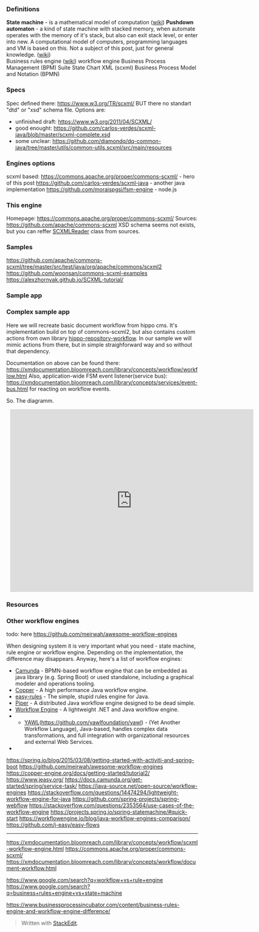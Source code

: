 ### Definitions
**State machine** -  is a mathematical model of computation ([wiki](https://en.wikipedia.org/wiki/Finite-state_machine))
**Pushdown automaton** - a kind of state machine with stacked memory, when automate operates with the memory of it's stack, but also can exit stack level, or enter into new. A computational model of computers, programming languages and VM is based on this. Not a subject of this post, just for general knowledge. ([wiki](https://en.wikipedia.org/wiki/Pushdown_automaton))  
Business rules engine ([wiki](https://en.wikipedia.org/wiki/Business_rules_engine))
workflow engine
Business Process Management (BPM) Suite
State Chart XML (scxml)
Business Process Model and Notation (BPMN)

### Specs
Spec defined there: https://www.w3.org/TR/scxml/
BUT there no standart "dtd" or "xsd" schema file.
Options are:
 - unfinished draft: https://www.w3.org/2011/04/SCXML/
 - good enought: https://github.com/carlos-verdes/scxml-java/blob/master/scxml-complete.xsd
 - some unclear: https://github.com/diamondq/dq-common-java/tree/master/utils/common-utils.scxml/src/main/resources

### Engines options
scxml based:
https://commons.apache.org/proper/commons-scxml/ - hero of this post
https://github.com/carlos-verdes/scxml-java - another java implementation
https://github.com/moraispgsi/fsm-engine - node.js


### This engine
Homepage: https://commons.apache.org/proper/commons-scxml/
Sources: https://github.com/apache/commons-scxml
XSD schema seems not exists, but you can reffer [SCXMLReader](https://github.com/apache/commons-scxml/blob/master/src/main/java/org/apache/commons/scxml2/io/SCXMLReader.java) class from sources.

### Samples
https://github.com/apache/commons-scxml/tree/master/src/test/java/org/apache/commons/scxml2
https://github.com/woonsan/commons-scxml-examples
https://alexzhornyak.github.io/SCXML-tutorial/

### Sample app

### Complex sample app
Here we will recreate basic document workflow from hippo cms. It's implementation build on top of  commons-scxml2, but also contains custom actions from own library [hippo-repository-workflow](https://maven.onehippo.com/maven2/org/onehippo/cms7/hippo-repository-workflow/15.1.0/). In our sample we will mimic actions from there, but in simple straighforward way and so without that dependency.

Documentation on above can be found there:
https://xmdocumentation.bloomreach.com/library/concepts/workflow/workflow.html
Also, application-wide FSM event listener(service bus): https://xmdocumentation.bloomreach.com/library/concepts/services/event-bus.html for reacting on workflow events.

So. The diagramm.
<div style="width: 640px; height: 480px; margin: 10px; position: relative;"><iframe allowfullscreen frameborder="0" style="width:640px; height:480px" src="https://lucid.app/documents/embedded/a599b825-f33e-42f8-8ad6-a393f9d6227e" id="BtGS6rOs8mYj"></iframe></div>



### Resources

### Other workflow engines
todo: here https://github.com/meirwah/awesome-workflow-engines

When designing system it is very important what you need - state machine, rule engine or workflow engine. Depending on the implementation, the difference may disappears.
Anyway, here's a list of workflow engines: 
 - [Camunda](https://github.com/camunda/camunda-bpm-platform)  - BPMN-based workflow engine that can be embedded as java library (e.g. Spring Boot) or used standalone, including a graphical modeler and operations tooling.
 - [Copper](https://github.com/copper-engine/copper-engine)  - A high performance Java workflow engine.
 - [easy-rules](https://github.com/j-easy/easy-rules) - The simple, stupid rules engine for Java.
 - [Piper](https://github.com/okayrunner/piper)  - A distributed Java workflow engine designed to be dead simple.
 - [Workflow Engine](https://workflowengine.io/)  - A lightweight .NET and Java workflow engine.
 - -   [YAWL](https://yawlfoundation.github.io/index.html)(https://github.com/yawlfoundation/yawl)  - (Yet Another Workflow Language), Java-based, handles complex data transformations, and full integration with organizational resources and external Web Services.
 - 

https://spring.io/blog/2015/03/08/getting-started-with-activiti-and-spring-boot
https://github.com/meirwah/awesome-workflow-engines
https://copper-engine.org/docs/getting-started/tutorial2/
https://www.jeasy.org/
https://docs.camunda.org/get-started/spring/service-task/
https://java-source.net/open-source/workflow-engines
https://stackoverflow.com/questions/14474294/lightweight-workflow-engine-for-java
https://github.com/spring-projects/spring-webflow
https://stackoverflow.com/questions/2353564/use-cases-of-the-workflow-engine
https://projects.spring.io/spring-statemachine/#quick-start
https://workflowengine.io/blog/java-workflow-engines-comparison/
https://github.com/j-easy/easy-flows
___
https://xmdocumentation.bloomreach.com/library/concepts/workflow/scxml-workflow-engine.html
https://commons.apache.org/proper/commons-scxml/
https://xmdocumentation.bloomreach.com/library/concepts/workflow/document-workflow.html

https://www.google.com/search?q=workflow+vs+rule+engine
https://www.google.com/search?q=business+rules+engine+vs+state+machine

https://www.businessprocessincubator.com/content/business-rules-engine-and-workflow-engine-difference/


> Written with [StackEdit](https://stackedit.io/).
<!--stackedit_data:
eyJoaXN0b3J5IjpbMTM5MTU0MTkxLDEyMzU4NDk2ODYsNzM4OD
EwNzI2LC0xOTgxNDM2Nzk4LC0xMjU1MjI5NTIxLDkyNjc3OTk1
MiwtMTM5ODQ0NjMwMywtMTM4MDU0NzEwLDg2NzQwMjQ0MywtMT
U0NTU4MjE3NywxMDQ1ODM3NTczLC01OTgzMzA2NDMsMTA1MDEx
ODE0MywxNDI4MDU2NzUwLC00NjU2NjM0NjcsLTEyNzIzMjY2OT
IsMTE4MTE0NDMxMCwyMDk4MTI1OTMsLTE5Mzg5NDQ5MzAsLTI3
NzcxNDA0MF19
-->